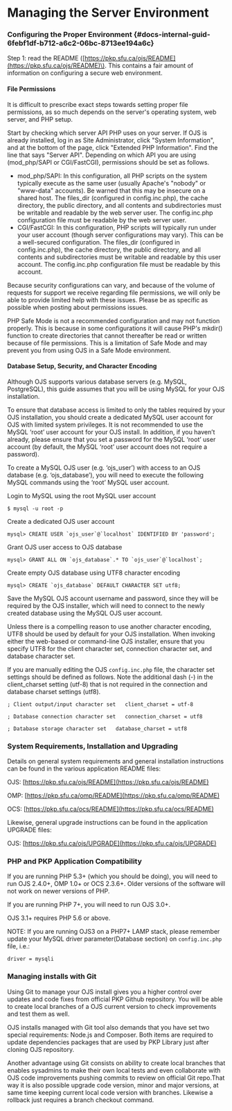 # Managing the Server Environment

### Configuring the Proper Environment {#docs-internal-guid-6febf1df-b712-a6c2-06bc-8713ee194a6c}

Step 1: read the README \([https://pkp.sfu.ca/ojs/README](https://pkp.sfu.ca/ojs/README)\). This contains a fair amount of information on configuring a secure web environment.

#### File Permissions

It is difficult to prescribe exact steps towards setting proper file permissions, as so much depends on the server's operating system, web server, and PHP setup.

Start by checking which server API PHP uses on your server. If OJS is already installed, log in as Site Administrator, click "System Information", and at the bottom of the page, click "Extended PHP Information". Find the line that says "Server API". Depending on which API you are using \(mod\_php/SAPI or CGI/FastCGI\), permissions should be set as follows.

* mod\_php/SAPI: In this configuration, all PHP scripts on the system typically execute as the same user \(usually Apache's "nobody" or "www-data" accounts\). Be warned that this may be insecure on a shared host. The files\_dir \(configured in config.inc.php\), the cache directory, the public directory, and all contents and subdirectories must be writable and readable by the web server user. The config.inc.php configuration file must be readable by the web server user.
* CGI/FastCGI: In this configuration, PHP scripts will typically run under your user account \(though server configurations may vary\). This can be a well-secured configuration. The files\_dir \(configured in config.inc.php\), the cache directory, the public directory, and all contents and subdirectories must be writable and readable by this user account. The config.inc.php configuration file must be readable by this account.

Because security configurations can vary, and because of the volume of requests for support we receive regarding file permissions, we will only be able to provide limited help with these issues. Please be as specific as possible when posting about permissions issues.

PHP Safe Mode is not a recommended configuration and may not function properly. This is because in some configurations it will cause PHP's mkdir\(\) function to create directories that cannot thereafter be read or written because of file permissions. This is a limitation of Safe Mode and may prevent you from using OJS in a Safe Mode environment.

#### Database Setup, Security, and Character Encoding

Although OJS supports various database servers \(e.g. MySQL, PostgreSQL\), this guide assumes that you will be using MySQL for your OJS installation.

To ensure that database access is limited to only the tables required by your OJS installation, you should create a dedicated MySQL user account for OJS with limited system privileges. It is not recommended to use the MySQL ‘root’ user account for your OJS install. In addition, if you haven’t already, please ensure that you set a password for the MySQL ‘root’ user account \(by default, the MySQL ‘root’ user account does not require a password\).

To create a MySQL OJS user \(e.g. ‘ojs\_user’\) with access to an OJS database \(e.g. ‘ojs\_database’\), you will need to execute the following MySQL commands using the ‘root’ MySQL user account.

Login to MySQL using the root MySQL user account

`$ mysql -u root -p`

Create a dedicated OJS user account

``mysql> CREATE USER `ojs_user`@`localhost` IDENTIFIED BY 'password';``  


Grant OJS user access to OJS database

``mysql> GRANT ALL ON `ojs_database`.* TO `ojs_user`@`localhost`;``

Create empty OJS database using UTF8 character encoding

``mysql> CREATE `ojs_database` DEFAULT CHARACTER SET utf8;``

Save the MySQL OJS account username and password, since they will be required by the OJS installer, which will need to connect to the newly created database using the MySQL OJS user account.

Unless there is a compelling reason to use another character encoding, UTF8 should be used by default for your OJS installation. When invoking either the web-based or command-line OJS installer, ensure that you specify UTF8 for the client character set, connection character set, and database character set.

If you are manually editing the OJS `config.inc.php` file, the character set settings should be defined as follows. Note the additional dash \(-\) in the client\_charset setting \(utf-8\) that is not required in the connection and database charset settings \(utf8\).

`; Client output/input character set  
client_charset = utf-8`

`; Database connection character set  
connection_charset = utf8`

`; Database storage character set  
database_charset = utf8`

### System Requirements, Installation and Upgrading

Details on general system requirements and general installation instructions can be found in the various application README files:

OJS: [https://pkp.sfu.ca/ojs/README](https://pkp.sfu.ca/ojs/README)

OMP: [https://pkp.sfu.ca/omp/README](https://pkp.sfu.ca/omp/README)

OCS: [https://pkp.sfu.ca/ocs/README](https://pkp.sfu.ca/ocs/README)

Likewise, general upgrade instructions can be found in the application UPGRADE files:

OJS: [https://pkp.sfu.ca/ojs/UPGRADE](https://pkp.sfu.ca/ojs/UPGRADE)

### PHP and PKP Application Compatibility

If you are running PHP 5.3+ \(which you should be doing\), you will need to run OJS 2.4.0+, OMP 1.0+ or OCS 2.3.6+. Older versions of the software will not work on newer versions of PHP.

If you are running PHP 7+, you will need to run OJS 3.0+.

OJS 3.1+ requires PHP 5.6 or above.

NOTE: If you are running OJS3 on a PHP7+ LAMP stack, please remember update your MySQL driver parameter\(Database section\) on `config.inc.php` file, i.e.:

`driver = mysqli`

### Managing installs with Git

Using Git to manage your OJS install gives you a higher control over updates and code fixes from official PKP Github repository. You will be able to create local branches of a OJS current version to check improvements and test them as well.

OJS installs managed with Git tool also demands that you have set two special requirements: Node.js and Composer. Both items are required to update dependencies packages that are used by PKP Library just after cloning OJS repository.

Another advantage using Git consists on ability to create local branches that enables sysadmins to make their own local tests and even collaborate with OJS code  improvements pushing commits to review on official Git repo.That way it is also possible upgrade code version, minor and major versions, at same time keeping current local code version with branches. Likewise a rollback just requires a branch checkout command.

